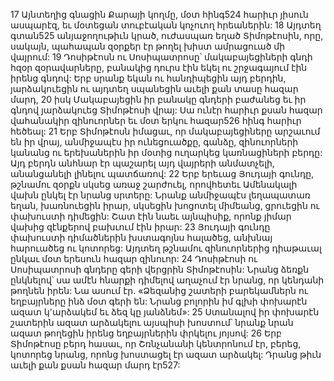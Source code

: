 17 Այնտեղից գնացին Քարայի կողմը, մօտ հինգ524 հարիւր յիսուն ասպարէզ, եւ մօտեցան տուբէական կոչուող հրեաներին: 18 Այդտեղ գտան525 անյաջողութիւն կրած, ուժասպառ եղած Տիմոթէոսին, որը, սակայն, պահապան զօրքեր էր թողել խիստ ամրացուած մի վայրում: 19 Դոսիթէոսն ու Սոսիպատրոսը՝ մակաբայեցիների գնդի հզօր զօրավարները, բանակից դուրս էին եկել ու շրջագայում էին իրենց գնդով: Երբ սրանք եկան ու հանդիպեցին այդ բերդին, յարձակուեցին ու այդտեղ սպանեցին աւելի քան տասը հազար մարդ, 20 իսկ Մակաբայեցին իր բանակը գնդերի բաժանեց եւ իր գնդով յարձակուեց Տիմոթէոսի վրայ: Սա ունէր հարիւր քսան հազար վահանակիր զինուորներ եւ մօտ երկու հազար526 հինգ հարիւր հեծեալ: 21 Երբ Տիմոթէոսն իմացաւ, որ մակաբայեցիները արշաւում են իր վրայ, անմիջապէս իր ունեցուածքը, գանձը, զինուորների կանանց ու երեխաներին իր մօտից ուղարկեց կառնացիների բերդը: Այդ բերդն անհնար էր պաշարել այդ վայրերի անմատչելի, անանցանելի լինելու պատճառով: 22 Երբ երեւաց Յուդայի գունդը, թշնամու զօրքն սկսեց առաջ շարժուել, որովհետեւ Ամենակալի վախն ընկել էր նրանց սրտերը: Նրանք անմիջապէս լեղապատառ եղան, խառնուեցին իրար, սկսեցին խոցոտել միմեանց, ցրուեցին ու փախուստի դիմեցին: Շատ էին նաեւ այնպիսիք, որոնք յիմար վախից զէնքերով բախւում էին իրար: 23 Յուդայի գունդը փախուստի դիմածներին խստագոյնս հալածեց, անխնայ հարուածեց ու կոտորեց: Այդտեղ թշնամու զինուորներից դիաթաւալ ընկաւ մօտ երեսուն հազար զինուոր: 24 Դոսիթէոսի ու Սոսիպատրոսի գնդերը գերի վերցրին Տիմոթէոսին: Նրանց ձեռքն ընկնելով՝ սա ամէն հնարքի դիմելով աղաչում էր նրանց, որ կենդանի թողնեն իրեն: Նա ասում էր. «Ձեզանից շատերի բարեկամներն ու եղբայրները ինձ մօտ գերի են: Նրանց բոլորին իմ գլխի փոխարէն ազատ կ՚արձակեմ եւ ձեզ կը յանձնեմ»: 25 Ստանալով իր փոխարէն շատերին ազատ արձակելու այսպիսի խոստում՝ նրանք նրան ազատ թողեցին իրենց եղբայրներին փրկելու յոյսով: 26 Երբ Տիմոթէոսը բերդ հասաւ, որ Շռնչանանի կենտրոնում էր, բերեց, կոտորեց նրանց, որոնց խոստացել էր ազատ արձակել: Դրանց թիւն աւելի քան քսան հազար մարդ էր527:
